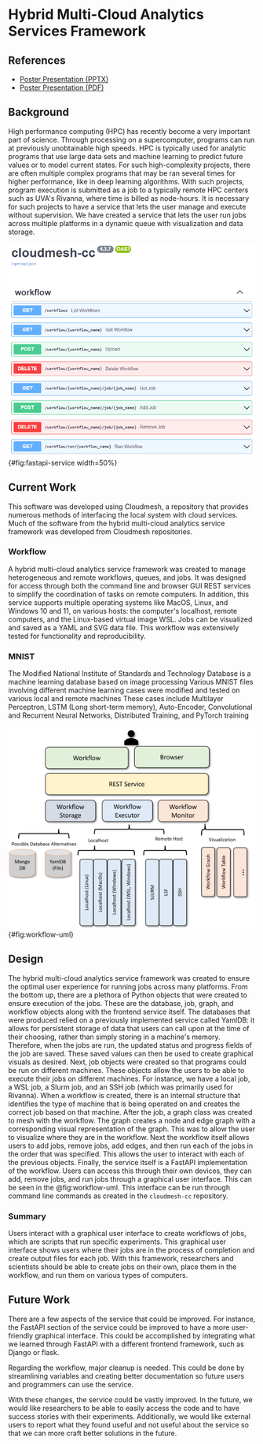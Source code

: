 # Hybrid Multi-Cloud Analytics Services Framework

## References

* [Poster Presentation (PPTX)](documents/analytics-service.pptx)
* [Poster Presentation (PDF)](documents/analytics-service.pdf)

## Background

High performance computing (HPC) has recently become a very important
part of science. Through processing on a supercomputer, programs can
run at previously unobtainable high speeds. HPC is typically used for
analytic programs that use large data sets and machine learning to
predict future values or to model current states. For such
high-complexity projects, there are often multiple complex programs
that may be ran several times for higher performance, like in deep
learning algorithms. With such projects, program execution is
submitted as a job to a typically remote HPC centers
such as UVA's Rivanna, where time is billed as node-hours. It is
necessary for such projects to have a service that lets the user
manage and execute without supervision. We have created a service that
lets the user run jobs across multiple platforms in a dynamic queue
with visualization and data storage.

![OpenAPI Description of the REST Interface to the Workflow](images/fastapi-service.png){#fig:fastapi-service width=50%}


## Current Work

This software was developed using Cloudmesh, a repository
that provides numerous methods of interfacing the local system with
cloud services. Much of the software from the hybrid multi-cloud
analytics service framework was developed from Cloudmesh repositories.

### Workflow

A hybrid multi-cloud analytics service framework was created to manage
heterogeneous and remote workflows, queues, and jobs.  It was designed
for access through both the command line and browser GUI REST services
to simplify the coordination of tasks on remote computers.  In
addition, this service supports multiple operating systems like MacOS,
Linux, and Windows 10 and 11, on various hosts: the computer's
localhost, remote computers, and the Linux-based virtual image WSL.
Jobs can be visualized and saved as a YAML and SVG data file. This
workflow was extensively tested for functionality and reproducibility.

### MNIST

The Modified National Institute of Standards and Technology Database
is a machine learning database based on image processing Various MNIST
files involving different machine learning cases were modified and
tested on various local and remote machines These cases include
Multilayer Perceptron, LSTM (Long short-term
memory), Auto-Encoder, Convolutional and Recurrent Neural
Networks, Distributed Training, and PyTorch training

![Design for the workflow.](images/workflow-uml.png){#fig:workflow-uml}

## Design

The hybrid multi-cloud analytics service framework was
created to ensure the optimal user experience for running jobs across
many platforms. From the bottom up, there are a plethora of Python
objects that were created to ensure execution of the jobs. These are
the database, job, graph, and workflow objects along with the frontend
service itself. The databases that were produced relied on a
previously implemented service called YamlDB: it allows for persistent
storage of data that users can call upon at the time of their
choosing, rather than simply storing in a machine's memory. Therefore,
when the jobs are run, the updated status and progress fields of the
job are saved. These saved values can then be used to create graphical
visuals as desired. Next, job objects were created so that programs
could be run on different machines. These objects allow the users to
be able to execute their jobs on different machines. For instance, we
have a local job, a WSL job, a Slurm job, and an SSH job (which was
primarily used for Rivanna). When a workflow is created, there is an
internal structure that identifies the type of machine that is being
operated on and creates the correct job based on that machine. After
the job, a graph class was created to mesh with the workflow. The
graph creates a node and edge graph with a corresponding visual
representation of the graph. This was to allow the user to visualize
where they are in the workflow. Next the workflow itself allows users
to add jobs, remove jobs, add edges, and then run each of the jobs in
the order that was specified. This allows the user to interact with
each of the previous objects. Finally, the service itself is a FastAPI
implementation of the workflow. Users can access this through their
own devices, they can add, remove jobs, and run jobs through a
graphical user interface. This can be seen in the @fig:workflow-uml.
This interface can be run through command line commands as created in
the `cloudmesh-cc` repository.

### Summary

Users interact with a graphical user interface to create
workflows of jobs, which are scripts that run specific
experiments. This graphical user interface shows users where their
jobs are in the process of completion and create output files for each
job. With this framework, researchers and scientists should be able to
create jobs on their own, place them in the workflow, and run them on
various types of computers.

## Future Work

There are a few aspects of the service that could be improved. For
instance, the FastAPI section of the service could be improved to have
a more user-friendly graphical interface. This could be accomplished
by integrating what we learned through FastAPI with a different
frontend framework, such as Django or flask.

Regarding the workflow, major cleanup is needed. This could be done by
streamlining variables and creating better documentation so future
users and programmers can use the service.

With these changes, the service could be vastly improved. In the
future, we would like researchers to be able to easily access the code
and to have success stories with their experiments. Additionally, we
would like external users to report what they found useful and not
useful about the service so that we can more craft better solutions in
the future.
